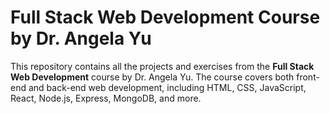 # Full Stack Web Development Course by Dr. Angela Yu

This repository contains all the projects and exercises from the **Full Stack Web Development** course by Dr. Angela Yu. The course covers both front-end and back-end web development, including HTML, CSS, JavaScript, React, Node.js, Express, MongoDB, and more.
